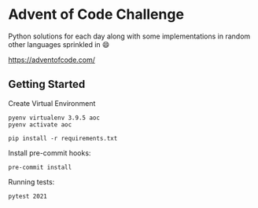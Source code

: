 # Advent of Code Challenge

Python solutions for each day along with some implementations in random other languages sprinkled in 😄

https://adventofcode.com/

## Getting Started

Create Virtual Environment
```
pyenv virtualenv 3.9.5 aoc
pyenv activate aoc

pip install -r requirements.txt
```

Install pre-commit hooks:
```
pre-commit install
```

Running tests:
```
pytest 2021
```

